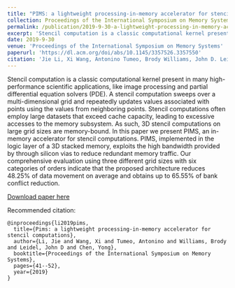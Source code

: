 ```yaml
---
title: "PIMS: a lightweight processing-in-memory accelerator for stencil computations"
collection: Proceedings of the International Symposium on Memory Systems
permalink: /publication/2019-9-30-a-lightweight-processing-in-memory-accelerator-for-stencil-computations
excerpt: 'Stencil computation is a classic computational kernel present in many high-performance scientific applications, like image processing and partial differential equation solvers (PDE). A stencil computation sweeps over a multi-dimensional grid and repeatedly updates values associated with points using the values from neighboring points. Stencil computations often employ large datasets that exceed cache capacity, leading to excessive accesses to the memory subsystem. As such, 3D stencil computations on large grid sizes are memory-bound. In this paper we present PIMS, an in-memory accelerator for stencil computations. PIMS, implemented in the logic layer of a 3D stacked memory, exploits the high bandwidth provided by through silicon vias to reduce redundant memory traffic. Our comprehensive evaluation using three different grid sizes with six categories of orders indicate that the proposed architecture reduces 48.25% of data movement on average and obtains up to 65.55% of bank conflict reduction.'
date: 2019-9-30
venue: 'Proceedings of the International Symposium on Memory Systems'
paperurl: 'https://dl.acm.org/doi/abs/10.1145/3357526.3357550'
citation: 'Jie Li, Xi Wang, Antonino Tumeo, Brody Williams, John D. Leidel, and Yong Chen. 2019. PIMS: a lightweight processing-in-memory accelerator for stencil computations. In Proceedings of the International Symposium on Memory Systems (MEMSYS '19). Association for Computing Machinery, New York, NY, USA, 41–52. DOI:https://doi-org.lib-e2.lib.ttu.edu/10.1145/3357526.3357550'
---
```

Stencil computation is a classic computational kernel present in many high-performance scientific applications, like image processing and partial differential equation solvers (PDE). A stencil computation sweeps over a multi-dimensional grid and repeatedly updates values associated with points using the values from neighboring points. Stencil computations often employ large datasets that exceed cache capacity, leading to excessive accesses to the memory subsystem. As such, 3D stencil computations on large grid sizes are memory-bound. In this paper we present PIMS, an in-memory accelerator for stencil computations. PIMS, implemented in the logic layer of a 3D stacked memory, exploits the high bandwidth provided by through silicon vias to reduce redundant memory traffic. Our comprehensive evaluation using three different grid sizes with six categories of orders indicate that the proposed architecture reduces 48.25% of data movement on average and obtains up to 65.55% of bank conflict reduction.

[Download paper here](https://artlands.github.io/files/li-memsys-2019.pdf)

Recommended citation: 

```
@inproceedings{li2019pims,
  title={Pims: a lightweight processing-in-memory accelerator for stencil computations},
  author={Li, Jie and Wang, Xi and Tumeo, Antonino and Williams, Brody and Leidel, John D and Chen, Yong},
  booktitle={Proceedings of the International Symposium on Memory Systems},
  pages={41--52},
  year={2019}
}
```

